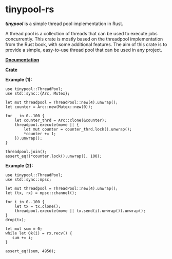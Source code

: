 # tinypool-rs

***tinypool*** is a simple thread pool implementation in Rust.

A thread pool is a collection of threads that can be used to execute jobs concurrently.
This crate is mostly based on the threadpool implementation from the Rust book, with some additional features.
The aim of this crate is to provide a simple, easy-to-use thread pool that can be used in any project.

[**Documentation**](https://docs.rs/tinypool/latest/tinypool/ "docs.rs")

[**Crate**](https://crates.io/crates/tinypool "crates.io")

**Example (1):**
```
use tinypool::ThreadPool;
use std::sync::{Arc, Mutex};

let mut threadpool = ThreadPool::new(4).unwrap();
let counter = Arc::new(Mutex::new(0));

for _ in 0..100 {
    let counter_thrd = Arc::clone(&counter);
    threadpool.execute(move || {
        let mut counter = counter_thrd.lock().unwrap();
        *counter += 1;
    }).unwrap();
}

threadpool.join();
assert_eq!(*counter.lock().unwrap(), 100);
```

**Example (2):**
```
use tinypool::ThreadPool;
use std::sync::mpsc;

let mut threadpool = ThreadPool::new(4).unwrap();
let (tx, rx) = mpsc::channel();

for i in 0..100 {
    let tx = tx.clone();
    threadpool.execute(move || tx.send(i).unwrap()).unwrap();
}
drop(tx);

let mut sum = 0;
while let Ok(i) = rx.recv() {
   sum += i;
}

assert_eq!(sum, 4950);
```
